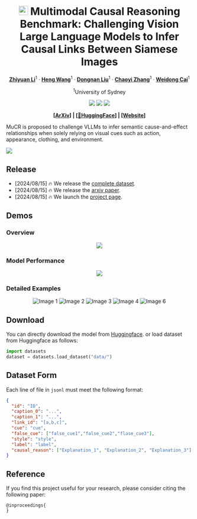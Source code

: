 <p align="center">
<h1 align="center"> <img src="images/hobby.png" alt="PNG Image" width="25" height="25"> Multimodal Causal Reasoning Benchmark: Challenging Vision Large Language Models to Infer Causal Links Between Siamese Images</h1>
</p>

<div align="center">

[**Zhiyuan Li**](https://github.com/Zhiyuan-Li-John)<sup>1</sup> · [**Heng Wang**](https://scholar.google.com.au/citations?user=jPj4ViQAAAAJ&hl=en&oi=ao)<sup>1</sup> · [**Dongnan Liu**](https://scholar.google.com.au/citations?user=JZzb8XUAAAAJ&hl=en&oi=ao)<sup>1</sup> · [**Chaoyi Zhang**](https://scholar.google.com.au/citations?user=GSM6eT0AAAAJ&hl=en&oi=ao)<sup>1</sup> · [**Weidong Cai**](https://scholar.google.com.au/citations?user=N8qTc2AAAAAJ&hl=en&oi=ao)<sup>1</sup>

<sup>1</sup>University of Sydney

<a href='https://'><img src='https://img.shields.io/badge/Project-Page-green'></a>
<a href='https://'><img src='https://img.shields.io/badge/Arxiv-Paper-red'></a>
<a href='https://'><img src='https://img.shields.io/badge/%F0%9F%A4%97%20Hugging%20Face-Spaces-blue'></a>
</div>

<p align="center">
  	<b>
    [<a href="https://">ArXiv</a>] | [<a href="https://">🤗HuggingFace</a>] | [<a href="https://">Website</a>]
    </b>
    <br />
</p>

MuCR is proposed to challenge VLLMs to infer semantic cause-and-effect relationships when solely relying on visual cues such as action, appearance, clothing, and environment.

<img src='images/picture3.png'>

## Release
- [2024/08/15] 🔥 We release the [complete dataset](https://).
- [2024/08/15] 🔥 We release the [arxiv paper](https://).
- [2024/08/15] 🔥 We launch the [project page](https://).

## Demos

### Overview

<p align="center">
  <img src="images/Picture6.png">
</p>

### Model Performance

<p align="center">
  <img src="images/performance.png">
</p>

### Detailed Examples

<p align="center">
  <img src="images/human2.png" alt="Image 1" style="display: inline-block;">
  <img src="images/animal3.png" alt="Image 2" style="display: inline-block;">
  <img src="images/plant4.png" alt="Image 3" style="display: inline-block;">
  <img src="images/character5.png" alt="Image 4" style="display: inline-block;">
  <img src="images/mixture6.png" alt="Image 6" style="display: inline-block;">
</p>

## Download

You can directly download the model from [Huggingface](https://).
or load dataset from Huggingface as follows:
```python 
import datasets
dataset = datasets.load_dataset("data/")
```
## Dataset Form
Each line of file in `jsonl` must meet the following format:
```json
{
  "id": "ID",
  "caption_0": "...",
  "caption_1": "...",
  "link_id": "[a,b,c]",
  "cue": "cue",
  "false_cue": ["false_cue1","false_cue2","flase_cue3"],
  "style": "style",
  "label": "label",
  "causal_reason": ["Explanation_1", "Explanation_2", "Explanation_3"]
}
```

## Reference
If you find this project useful for your research, please consider citing the following paper:

```
@inproceedings{
}
```
